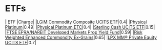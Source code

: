 # ETFs
| ETF |Charge|
|[LGIM Commodity Composite UCITS ETF](http://www.hl.co.uk/shares/shares-search-results/B6TMFC5 "Link")|0.4|
|[Physical Platinum](http://www.hl.co.uk/shares/shares-search-results/B1VS2W5 "Link")|0.49|
|[Physical Platinum ETC](http://www.hl.co.uk/shares/shares-search-results/B4LV388 "Link")|0.4|
|[Sterling Cash UCITS ETF](http://www.hl.co.uk/shares/shares-search-results/B2PDKP2 "Link")|0.15|
|[FTSE EPRA/NAREIT Developed Markets Prop Yield Fund](http://www.hl.co.uk/shares/shares-search-results/B1G53G2 "Link")|0.59|
|[Risk Weighted Enhanced Commondity Ex-Grains](http://www.hl.co.uk/shares/shares-search-results/BDGTKZ6 "Link")|0.65|
|[LPX MM® Private Equity UCITS ETF](http://www.hl.co.uk/shares/shares-search-results/B2PDKY1 "Link")|0.7|
